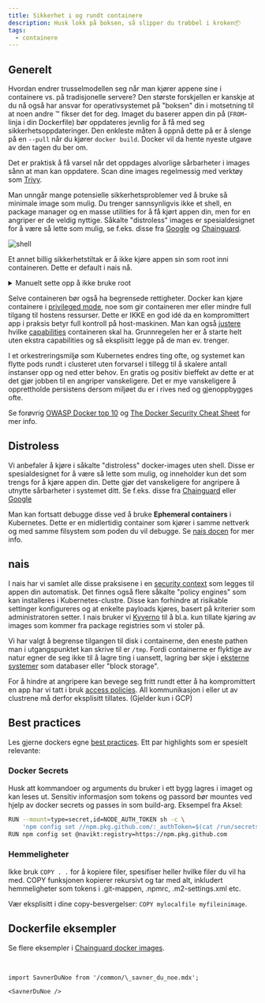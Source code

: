 ```yaml
---
title: Sikkerhet i og rundt containere
description: Husk lokk på boksen, så slipper du trøbbel i kroken📦
tags:
  - containere
---
```


## Generelt

Hvordan endrer trusselmodellen seg når man kjører appene sine i containere vs. på tradisjonelle servere? Den største forskjellen er kanskje at du nå også har ansvar for operativsystemet på "boksen" din i motsetning til at noen andre ™️ fikser det for deg. Imaget du baserer appen din på (`FROM`-linja i din Dockerfile) bør oppdateres jevnlig for å få med seg sikkerhetsoppdateringer. Den enkleste måten å oppnå dette på er å slenge på en `--pull` når du kjører `docker build`. Docker vil da hente nyeste utgave av den tagen du ber om.

Det er praktisk å få varsel når det oppdages alvorlige sårbarheter i images sånn at man kan oppdatere. Scan dine images regelmessig med verktøy som [Trivy](https://github.com/aquasecurity/trivy).

Man unngår mange potensielle sikkerhetsproblemer ved å bruke så minimale image som mulig. Du trenger sannsynligvis ikke et shell, en package manager og en masse utilities for å få kjørt appen din, men for en angriper er de veldig nyttige. Såkalte "distroless" images er spesialdesignet for å være så lette som mulig, se f.eks. disse fra [Google](https://github.com/GoogleContainerTools/distroless) og [Chainguard](https://github.com/chainguard-images).

![shell](/img/cantdont.jpg "shell")

Et annet billig sikkerhetstiltak er å ikke kjøre appen sin som root inni containeren. Dette er default i nais nå.

<details>
<summary>Manuelt sette opp å ikke bruke root</summary>

Mange images har i utgangspunktet root som eneste bruker, og vil derfor kjøre appen din som root med mindre du ber om noe annet. Fikses ved å legge noe sånn som dette inn i din `Dockerfile` (_før_ `ENTRYPOINT` og `CMD`-linjer):

```bash
RUN useradd --uid 10000 runner
USER 10000
```

</details>

Selve containeren bør også ha begrensede rettigheter. Docker kan kjøre containere i [privileged mode](https://www.docker.com/blog/docker-can-now-run-within-docker/), noe som gir containeren mer eller mindre full tilgang til hostens ressurser. Dette er IKKE en god idé da en kompromittert app i praksis betyr full kontroll på host-maskinen. Man kan også [justere](https://docs.docker.com/engine/reference/run/#runtime-privilege-and-linux-capabilities) hvilke [capabilities](https://book.hacktricks.xyz/linux-hardening/privilege-escalation/linux-capabilities) containeren skal ha. Grunnregelen her er å starte helt uten ekstra capabilities og så eksplisitt legge på de man ev. trenger.

I et orkestreringsmiljø som Kubernetes endres ting ofte, og systemet kan flytte pods rundt i clusteret uten forvarsel i tillegg til å skalere antall instanser opp og ned etter behov. En gratis og positiv bieffekt av dette er at det gjør jobben til en angriper vanskeligere. Det er mye vanskeligere å opprettholde persistens dersom miljøet du er i rives ned og gjenoppbygges ofte.

Se forøvrig [OWASP Docker top 10](https://github.com/OWASP/Docker-Security/blob/main/dist/owasp-docker-security.pdf) og [The Docker Security Cheat Sheet](https://cheatsheetseries.owasp.org/cheatsheets/Docker_Security_Cheat_Sheet.html) for mer info.

## Distroless

Vi anbefaler å kjøre i såkalte "distroless" docker-images uten shell. Disse er spesialdesignet for å være så lette som mulig, og inneholder kun det som trengs for å kjøre appen din. Dette gjør det vanskeligere for angripere å utnytte sårbarheter i systemet ditt. Se f.eks. disse fra [Chainguard](https://github.com/chainguard-images) eller [Google](https://github.com/GoogleContainerTools/distroless)

Man kan fortsatt debugge disse ved å bruke **Ephemeral containers** i Kubernetes. Dette er en midlertidig container som kjører i samme nettverk og med samme filsystem som poden du vil debugge. Se [nais docen](https://docs.nais.io/workloads/how-to/debugging/?h=ephemeral#kubectl-debug) for mer info.

## nais

I nais har vi samlet alle disse praksisene i en [security context](https://docs.nais.io/workloads/reference/container-security/index.html) som legges til appen din automatisk.
Det finnes også flere såkalte "policy engines" som kan installeres i Kubernetes-clustre.
Disse kan forhindre at risikable settinger konfigureres og at enkelte payloads kjøres, basert på kriterier som administratoren setter.
I nais bruker vi [Kyverno](https://kyverno.io/) til å bl.a. kun tillate kjøring av images som kommer fra package registries som vi stoler på.

Vi har valgt å begrense tilgangen til disk i containerne, den eneste pathen man i utgangspunktet kan skrive til er `/tmp`. Fordi containerne er flyktige av natur egner de seg ikke til å lagre ting i uansett, lagring bør skje i [eksterne systemer](https://doc.nais.io/persistence/responsibilities/) som databaser eller "block storage".

For å hindre at angripere kan bevege seg fritt rundt etter å ha kompromittert en app har vi tatt i bruk [access policies](https://doc.nais.io/nais-application/access-policy/). All kommunikasjon i eller ut av clustrene må derfor eksplisitt tillates. (Gjelder kun i GCP)

## Best practices

Les gjerne dockers egne [best practices](https://docs.docker.com/build/building/best-practices/).
Ett par highlights som er spesielt relevante:

### Docker Secrets

Husk att kommandoer og arguments du bruker i ett bygg lagres i imaget og kan leses ut. Sensitiv informasjon som tokens og passord bør mountes ved hjelp av docker secrets og passes in som build-arg.
Eksempel fra Aksel:

```bash
RUN --mount=type=secret,id=NODE_AUTH_TOKEN sh -c \
    'npm config set //npm.pkg.github.com/:_authToken=$(cat /run/secrets/NODE_AUTH_TOKEN)'
RUN npm config set @navikt:registry=https://npm.pkg.github.com
```

### Hemmeligheter

Ikke bruk `COPY . .` for å kopiere filer, spesifiser heller hvilke filer du vil ha med. COPY funksjonen kopierer rekursivt og tar med alt, inkludert hemmeligheter som tokens i .git-mappen, .npmrc, .m2-settings.xml etc.

Vær eksplisitt i dine copy-besvergelser: `COPY mylocalfile myfileinimage`.

## Dockerfile eksempler

Se flere eksempler i [Chainguard docker images](./verktøy/chainguard-dockerimages).

<br />

```mdx-code-block
import SavnerDuNoe from '/common/\_savner_du_noe.mdx';

<SavnerDuNoe />
```
